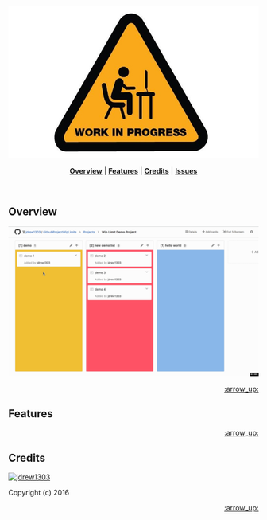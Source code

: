 <p align="center">
  <a name="brand" href="#">
    <img src="docs/wip.jpg"/>
  </a>
</p>

<p align="center">
  <b><a href="#overview">Overview</a></b>
  |
  <b><a href="#features">Features</a></b>
  |
  <b><a href="#credits">Credits</a></b>
  |
  <b><a href="#issues">Issues</a></b>
</p>

<p align="center">
    <a href="https://travis-ci.org/jdrew1303/iris"><img src="https://img.shields.io/travis/b4b4r07/dotfiles.svg?style=flat-square" alt=""></a>
    <a href="./doc/LICENSE-MIT.txt"><img src="http://img.shields.io/badge/license-MIT-blue.svg?style=flat-square" alt=""></a>
    <a href="./doc/OS_X.md"><img src="https://img.shields.io/badge/platform-chrome-808080.svg?style=flat-square" alt=""></a>
    <a href="https://github.com/username/repo/wiki"><img src="https://img.shields.io/badge/documentation-wiki-green.svg?style=flat-square" alt=""></a>
</p>

## Overview


<p align="center">
  <img src="docs/github_project_kanban_demo.gif"/>
</p>

<p align="right"><a href="#top">:arrow_up:</a></p>

## Features

<p align="right"><a href="#top">:arrow_up:</a></p>

## Credits

[![jdrew1303](https://avatars0.githubusercontent.com/u/2535432?v=3&s=40)](https://twitter.com/intent/follow?screen_name=j_drew1303 "Follow @j_drew1303 on Twitter")

Copyright (c) 2016
<p align="right"><a href="#top">:arrow_up:</a></p>